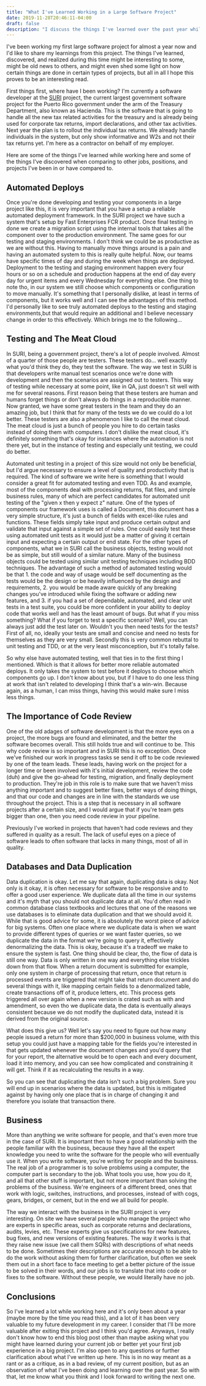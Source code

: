```yaml
---
title: "What I've Learned Working in a Large Software Project"
date: 2019-11-28T20:46:11-04:00
draft: false
description: "I discuss the things I've learned over the past year while working in the SURI project for the Department of Treasury of Puerto Rico (Hacienda)"
---
```


I've been working my first large software project for almost a year now and I'd like to share my learnings from this project. The things I've learned, discovered, and realized during this time might be interesting to some, might be old news to others, and might even shed some light on how certain things are done in certain types of projects, but all in all I hope this proves to be an interesting read.

First things first, where have I been working? I'm currently a software developer at the [SURI](https://suri.hacienda.pr.gov) project, the current largest government software project for the Puerto Rico government under the arm of the Treasury Department, also known as Hacienda. This is the software that is going to handle all the new tax related activities for the treasury and is already being used for corporate tax returns, import declarations, and other tax activities. Next year the plan is to rollout the individual tax returns. We already handle individuals in the system, but only show informative and W2s and not their tax returns yet. I'm here as a contractor on behalf of my employer.

Here are some of the things I've learned while working here and some of the things I've discovered when comparing to other jobs, positions, and projects I've been in or have compared to.

## Automated Deploys

Once you're done developing and testing your components in a large project like this, it is very important that you have a setup a reliable automated deployment framework. In the SURI project we have such a system that's setup by Fast Enterprises FCR product. Once final testing in done we create a migration script using the internal tools that takes all the component over to the production environment. The same goes for our testing and staging environments. I don't think we could be as productive as we are without this. Having to manually move things around is a pain and having an automated system to this is really quite helpful. Now, our teams have specific times of day and during the week when things are deployed. Deployment to the testing and staging environment happen every four hours or so on a schedule and production happens at the end of day every day for urgent items and every Wednesday for everything else. One thing to note tho, in our system we still choose which components or configuration to move manually. It's something that I personally dislike, at least in terms of components, but it works well and I can see the advantages of this method. I'd personally like to see truly automated deploys to the testing and staging environments,but that would require an additional and I believe necessary change in order to this effectively. Which brings me to the following...

## Testing and The Meat Cloud

In SURI, being a government project, there's a lot of people involved. Almost of a quarter of those people are testers. These testers do... well exactly what you'd think they do, they test the software. The way we test in SURI is that developers write manual test scenarios once we're done with development and then the scenarios are assigned out to testers. This way of testing while necessary at some point, like in QA, just doesn't sit well with me for several reasons. First reason being that these testers are human and humans forget things or don't always do things in a reproducible manner. Now granted, we have some great testers in the team and they do an amazing job, but I think that for many of the tests we do we could do a lot better. These testers are also a phenomenon I like to call the meat cloud. The meat cloud is just a bunch of people you hire to do certain tasks instead of doing them with computers. I don't dislike the meat cloud, it's definitely something that's okay for instances where the automation is not there yet, but in the instance of testing and especially unit testing, we could do better.

Automated unit testing in a project of this size would not only be beneficial, but I'd argue necessary to ensure a level of quality and productivity that is required. The kind of software we write here is something that I would consider a great fit for automated testing and even TDD. As and example, most of the components deal with processing returns, flat files, and simple business rules, many of which are perfect candidates for automated unit testing of the "given x then y expect z" nature. One of the types of components our framework uses is called a Document, this document has a very simple structure, it's just a bunch of fields with excel-like rules and functions. These fields simply take input and produce certain output and validate that input against a simple set of rules. One could easily test these using automated unit tests as it would just be a matter of giving it certain input and expecting a certain output or end state. For the other types of components, what we in SURI call the business objects, testing would not be as simple, but still would of a similar nature. Many of the business objects could be tested using similar unit testing techniques including BDD techniques. The advantage of such a method of automated testing would be that 1. the code and way of usage would be self documenting as the tests would be the design or be heavily influenced by the design and requirements, 2. you would be made aware quickly of any breaking changes you've introduced while fixing the software or adding new features, and 3. if you had a set of dependable, automated, and clear unit tests in a test suite, you could be more confident in your ability to deploy code that works well and has the least amount of bugs. But what if you miss something? What if you forget to test a specific scenario? Well, you can always just add the test later on. Wouldn't you then need tests for the tests? First of all, no, ideally your tests are small and concise and need no tests for themselves as they are very small. Secondly this is very common rebuttal to unit testing and TDD, or at the very least misconception, but it's totally false.

So why else have automated testing, well that ties in to the first thing I mentioned. Which is that it allows for better more reliable automated deploys. It only takes the system to test before it deploys to choose which components go up. I don't know about you, but if I have to do one less thing at work that isn't related to developing I think that's a win-win. Because again, as a human, I can miss things, having this would make sure I miss less things.

## The Importance of Code Review

One of the old adages of software development is that the more eyes on a project, the more bugs are found and eliminated, and the better the software becomes overall. This still holds true and will continue to be. This why code review is so important and in SURI this is no exception. Once we've finished our work in progress tasks se send it off to be code reviewed by one of the team leads. These leads, having work on the project for a longer time or been involved with it's initial development, review the code (duh) and give the go-ahead for testing, migration, and finally deployment to production. They're job in this role is to make sure that we haven't miss anything important and to suggest better fixes, better ways of doing things, and that our code and changes are in line with the standards we use throughout the project. This is a step that is necessary in all software projects after a certain size, and I would argue that if you're team gets bigger than one, then you need code review in your pipeline.

Previously I've worked in projects that haven't had code reviews and they suffered in quality as a result. The lack of useful eyes on a piece of software leads to often software that lacks in many things, most of all in quality.

## Databases and Data Duplication

Data duplication is okay. Let me say that again, duplicating data is okay. Not only is it okay, it is often necessary for software to be responsive and to offer a good user experience. We duplicate data all the time in our systems and it's myth that you should not duplicate data at all. You'd often read in common database class textbooks and lectures that one of the reasons we use databases is to eliminate data duplication and that we should avoid it. While that is good advice for some, it is absolutely the worst piece of advice for big systems. Often one place where we duplicate data is when we want to provide different types of queries or we want faster queries, so we duplicate the data in the format we're going to query it, effectively denormalizing the data. This is okay, because it's a tradeoff we make to ensure the system is fast. One thing should be clear, tho, the flow of data is still one way. Data is only written in one way and everything else trickles down from that flow. When a return document is submitted for example, only one system in charge of processing that return, once that return is processed events are triggered that might take that return document and do several things with it, like mapping certain fields to a denormalized table, create transactions off of it, produce letters, etc. This process gets triggered all over again when a new version is crated such as with and amendment, so even tho we duplicate data, the data is eventually always consistent because we do not modify the duplicated data, instead it is derived from the original source.

What does this give us? Well let's say you need to figure out how many people issued a return for more than $200,000 in business volume, with this setup you could just have a mapping table for the fields you're interested in that gets updated whenever the document changes and you'd query that for your report, the alternative would be to open each and every document, load it into memory, and you can see how complicated and constraining it will get. Think if it as recalculating the results in a way.

So you can see that duplicating the data isn't such a big problem. Sure you will end up in scenarios where the data is updated, but this is mitigated against by having only one place that is in charge of changing it and therefore you isolate that transaction there.

## Business

More than anything we write software for people, and that's even more true in the case of SURI. It is important then to have a good relationship with the people familiar with the business, because they have all the expert knowledge you need to write the software for the people who will eventually use it. When you write software, you're writing for people and the business. The real job of a programmer is to solve problems using a computer, the computer part is secondary to the job. What tools you use, how you do it, and all that other stuff is important, but not more important than solving the problems of the business. We're engineers of a different breed, ones that work with logic, switches, instructions, and processes, instead of with cogs, gears, bridges, or cement, but in the end we all build for people.

The way we interact with the business in the SURI project is very interesting. On site we have several people who manage the project who are experts in specific areas, such as corporate returns and declarations, audits, levies, etc. These experts give us specifications for new features, bug fixes, and new versions of existing features. The way it works is that they raise new issue (we call them SQRs) with descriptions of what needs to be done. Sometimes their descriptions are accurate enough to be able to do the work without asking them for further clarification, but often we seek them out in a short face to face meeting to get a better picture of the issue to be solved in their words, and our jobs is to translate that into code or fixes to the software. Without these people, we would literally have no job. 

## Conclusions

So I've learned a lot while working here and it's only been about a year (maybe more by the time you read this), and a lot of it has been very valuable to my future development in my career. I consider that I'll be more valuable after exiting this project and I think you'd agree. Anyways, I really don't know how to end this blog post other than maybe asking what you might have learned during your current job or better yet your first job experience in a big project. I'm also open to any questions or further clarification about what I've written up here. This is in no way meant as a rant or as a critique, as in a bad review, of my current position, but as an observation of what I've been doing and learning over the past year. So with that, let me know what you think and I look forward to writing the next one.
